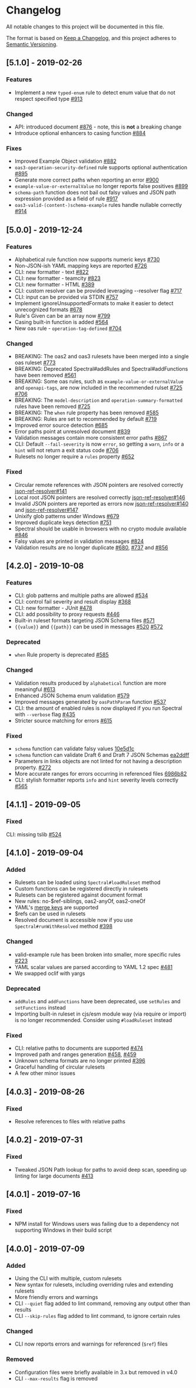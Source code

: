 # Changelog

All notable changes to this project will be documented in this file.

The format is based on [Keep a Changelog](https://keepachangelog.com/en/1.0.0/),
and this project adheres to [Semantic Versioning](https://semver.org/spec/v2.0.0.html).

## [5.1.0] - 2019-02-26

### Features
- Implement a new `typed-enum` rule to detect enum value that do not respect specified type [#913](https://github.com/stoplightio/spectral/pull/913)

### Changed
- API: introduced document [#876](https://github.com/stoplightio/spectral/pull/876) - note, this is **not** a breaking change
- Introduce optional enhancers to casing function [#884](https://github.com/stoplightio/spectral/pull/884)

### Fixes
- Improved Example Object validation [#882](https://github.com/stoplightio/spectral/pull/882)
- `oas3-operation-security-defined` rule supports optional authentication [#895](https://github.com/stoplightio/spectral/pull/895)
- Generate more correct paths when reporting an error [#900](https://github.com/stoplightio/spectral/pull/900)
- `example-value-or-externalValue` no longer reports false positives [#899](https://github.com/stoplightio/spectral/pull/899)
- `schema-path` function does not bail out falsy values and JSON path expression provided as a field of rule [#917](https://github.com/stoplightio/spectral/pull/917) 
- `oas3-valid-(content-)schema-example` rules handle nullable correctly [#914](https://github.com/stoplightio/spectral/pull/914)

## [5.0.0] - 2019-12-24

### Features
- Alphabetical rule function now supports numeric keys [#730](https://github.com/stoplightio/spectral/issues/730)
- Non-JSON-ish YAML mapping keys are reported [#726](https://github.com/stoplightio/spectral/issues/726)
- CLI: new formatter - text [#822](https://github.com/stoplightio/spectral/issues/822)
- CLI: new formatter - teamcity [#823](https://github.com/stoplightio/spectral/issues/823)
- CLI: new formatter - HTML [#389](https://github.com/stoplightio/spectral/issues/389)
- CLI: custom resolver can be provided leveraging --resolver flag [#717](https://github.com/stoplightio/spectral/issues/717)
- CLI: input can be provided via STDIN [#757](https://github.com/stoplightio/spectral/issues/757)
- Implement ignoreUnsupportedFormats to make it easier to detect unrecognized formats [#678](https://github.com/stoplightio/spectral/issues/678)
- Rule's Given can be an array now [#799](https://github.com/stoplightio/spectral/pull/799)
- Casing built-in function is added [#564](https://github.com/stoplightio/spectral/issues/564)
- New oas rule - `operation-tag-defined` [#704](https://github.com/stoplightio/spectral/pull/704)

### Changed
- BREAKING: The oas2 and oas3 rulesets have been merged into a single oas ruleset [#773](https://github.com/stoplightio/spectral/pull/773)
- BREAKING: Deprecated Spectral#addRules and Spectral#addFunctions have been removed [#561](https://github.com/stoplightio/spectral/issues/561)
- BREAKING: Some oas rules, such as `example-value-or-externalValue` and `openapi-tags`, are now included in the recommended rulset [#725](https://github.com/stoplightio/spectral/issues/725) [#706](https://github.com/stoplightio/spectral/pull/706)
- BREAKING: The `model-description` and `operation-summary-formatted` rules have been removed [#725](https://github.com/stoplightio/spectral/issues/725)
- BREAKING: The `when` rule property has been removed [#585](https://github.com/stoplightio/spectral/issues/585)
- BREAKING: Rules are set to recommended by default [#719](https://github.com/stoplightio/spectral/pull/719)
- Improved error source detection [#685](https://github.com/stoplightio/spectral/pull/685)
- Error paths point at unresolved document [#839](https://github.com/stoplightio/spectral/pull/839)
- Validation messages contain more consistent error paths [#867](https://github.com/stoplightio/spectral/pull/867)
- CLI: Default `--fail-severity` is now `error`, so getting a  `warn`, `info` or a `hint` will not return a exit status code [#706](https://github.com/stoplightio/spectral/pull/706)
- Rulesets no longer require a `rules` property [#652](https://github.com/stoplightio/spectral/pull/652)

### Fixed
- Circular remote references with JSON pointers are resolved correctly [json-ref-resolver#141](https://github.com/stoplightio/json-ref-resolver/pull/141)
- Local root JSON pointers are resolved correctly [json-ref-resolver#146](https://github.com/stoplightio/json-ref-resolver/pull/146) 
- Invalid JSON pointers are reported as errors now [json-ref-resolver#140](https://github.com/stoplightio/json-ref-resolver/pull/140) and [json-ref-resolver#147](https://github.com/stoplightio/json-ref-resolver/pull/147)
- Unixify glob patterns under Windows [#679](https://github.com/stoplightio/spectral/issues/679)
- Improved duplicate keys detection [#751](https://github.com/stoplightio/spectral/issues/751)
- Spectral should be usable in browsers with no crypto module available [#846](https://github.com/stoplightio/spectral/pull/846)
- Falsy values are printed in validation messages [#824](https://github.com/stoplightio/spectral/pull/824)
- Validation results are no longer duplicate [#680](https://github.com/stoplightio/spectral/issues/680), [#737](https://github.com/stoplightio/spectral/pull/737) and [#856](https://github.com/stoplightio/spectral/pull/856)

## [4.2.0] - 2019-10-08

### Features
- CLI: glob patterns and multiple paths are allowed [#534](https://github.com/stoplightio/spectral/issues/534)
- CLI: control fail severity and result display [#368](https://github.com/stoplightio/spectral/issues/368)
- CLI: new formatter - JUnit [#478](https://github.com/stoplightio/spectral/issues/478)
- CLI: add possibility to proxy requests [#446](https://github.com/stoplightio/spectral/issues/446)
- Built-in ruleset formats targeting JSON Schema files [#571](https://github.com/stoplightio/spectral/issues/571)
- `{{value}}` and `{{path}}` can be used in messages [#520](https://github.com/stoplightio/spectral/issues/520) [#572](https://github.com/stoplightio/spectral/issues/572)

### Deprecated
- `when` Rule property is deprecated [#585](https://github.com/stoplightio/spectral/issues/585) 

### Changed
- Validation results produced by `alphabetical` function are more meaningful [#613](https://github.com/stoplightio/spectral/pull/613)
- Enhanced JSON Schema enum validation [#579](https://github.com/stoplightio/spectral/pull/579) 
- Improved messages generated by `oasPathParam` function [#537](https://github.com/stoplightio/spectral/issues/537) 
- CLI: the amount of enabled rules is now displayed if you run Spectral with `--verbose` flag [#435](https://github.com/stoplightio/spectral/issues/435)
- Stricter source matching for errors [#615](https://github.com/stoplightio/spectral/pull/615)

### Fixed
- `schema` function can validate falsy values [10e5d1c](https://github.com/stoplightio/spectral/commit/10e5d1c0262790ad8349e25b2e5517e7ae15402c)
- `schema` function can validate Draft 6 and Draft 7 JSON Schemas [ea2ddff](https://github.com/stoplightio/spectral/commit/ea2ddffd58a2a92f483147fec195e0a8fe80c07b)
- Parameters in links objects are not linted for not having a description property. [#272](https://github.com/stoplightio/spectral/issues/272)
- More accurate ranges for errors occurring in referenced files [6986b82](https://github.com/stoplightio/spectral/commit/6986b82bee725aa8733c2d07ccc65a99e14c22c6)
- CLI: stylish formatter reports `info` and `hint` severity levels correctly [#565](https://github.com/stoplightio/spectral/issues/565)

## [4.1.1] - 2019-09-05

### Fixed
CLI: missing tslib [#524](https://github.com/stoplightio/spectral/issues/524)

## [4.1.0] - 2019-09-04

### Added
- Rulesets can be loaded using `Spectral#loadRuleset` method
- Custom functions can be registered directly in rulesets
- Rulesets can be registered against document format
- New rules: no-$ref-siblings, oas2-anyOf, oas2-oneOf
- YAML's [merge keys](https://yaml.org/type/merge.html) are supported
- $refs can be used in rulesets
- Resolved document is accessible now if you use `Spectral#runWithResolved` method [#398](https://github.com/stoplightio/spectral/issues/398)

### Changed
- valid-example rule has been broken into smaller, more specific rules [#223](https://github.com/stoplightio/spectral/issues/223)
- YAML scalar values are parsed according to YAML 1.2 spec [#481](https://github.com/stoplightio/spectral/issues/481)
- We swapped oclif with yargs

### Deprecated
- `addRules` and `addFunctions` have been deprecated, use `setRules` and `setFunctions` instead
- Importing built-in ruleset in cjs/esm module way (via require or import) is no longer recommended. Consider using `#loadRuleset` instead

### Fixed
- CLI: relative paths to documents are supported [#474](https://github.com/stoplightio/spectral/issues/474)
- Improved path and ranges generation [#458](https://github.com/stoplightio/spectral/pull/458), [#459](https://github.com/stoplightio/spectral/pull/459)
- Unknown schema formats are no longer printed [#396](https://github.com/stoplightio/spectral/issues/396)
- Graceful handling of circular rulesets
- A few other minor issues

## [4.0.3] - 2019-08-26
### Fixed

- Resolve references to files with relative paths 

## [4.0.2] - 2019-07-31
### Fixed

- Tweaked JSON Path lookup for paths to avoid deep scan, speeding up linting for large documents [#413](https://github.com/stoplightio/spectral/pull/413)

## [4.0.1] - 2019-07-16
### Fixed

- NPM install for Windows users was failing due to a dependency not supporting Windows in their build script

## [4.0.0] - 2019-07-09
### Added

- Using the CLI with multiple, custom rulesets
- New syntax for rulesets, including overriding rules and extending rulesets
- More friendly errors and warnings
- CLI `--quiet` flag added to lint command, removing any output other than results
- CLI `--skip-rules` flag added to lint command, to ignore certain rules

### Changed

- CLI now reports errors and warnings for referenced (`$ref`) files

### Removed

- Configuration files were briefly available in 3.x but removed in v4.0
- CLI `--max-results` flag is removed
